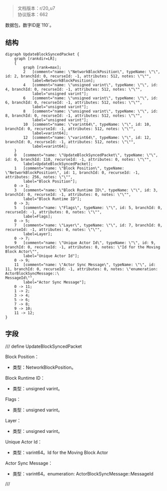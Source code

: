 # <!-- md:samp UpdateBlockSyncedPacket -->

> 文档版本：r/20_u7<br/>协议版本：662

<!-- md:samp UpdateBlockSyncedPacket -->数据包，数字ID是`110`。

## 结构

```viz
digraph UpdateBlockSyncedPacket {
	graph [rankdir=LR];
	{
		graph [rank=max];
		2	[comment="name: \"NetworkBlockPosition\", typeName: \"\", id: 2, branchId: 0, recurseId: -1, attributes: 512, notes: \"\"",
			label=NetworkBlockPosition];
		4	[comment="name: \"unsigned varint\", typeName: \"\", id: 4, branchId: 0, recurseId: -1, attributes: 512, notes: \"\"",
			label="unsigned varint"];
		6	[comment="name: \"unsigned varint\", typeName: \"\", id: 6, branchId: 0, recurseId: -1, attributes: 512, notes: \"\"",
			label="unsigned varint"];
		8	[comment="name: \"unsigned varint\", typeName: \"\", id: 8, branchId: 0, recurseId: -1, attributes: 512, notes: \"\"",
			label="unsigned varint"];
		10	[comment="name: \"varint64\", typeName: \"\", id: 10, branchId: 0, recurseId: -1, attributes: 512, notes: \"\"",
			label=varint64];
		12	[comment="name: \"varint64\", typeName: \"\", id: 12, branchId: 0, recurseId: -1, attributes: 512, notes: \"\"",
			label=varint64];
	}
	0	[comment="name: \"UpdateBlockSyncedPacket\", typeName: \"\", id: 0, branchId: 110, recurseId: -1, attributes: 0, notes: \"\"",
		label=UpdateBlockSyncedPacket];
	1	[comment="name: \"Block Position\", typeName: \"NetworkBlockPosition\", id: 1, branchId: 0, recurseId: -1, attributes: 256, notes: \"\"",
		label="Block Position"];
	0 -> 1;
	3	[comment="name: \"Block Runtime ID\", typeName: \"\", id: 3, branchId: 0, recurseId: -1, attributes: 0, notes: \"\"",
		label="Block Runtime ID"];
	0 -> 3;
	5	[comment="name: \"Flags\", typeName: \"\", id: 5, branchId: 0, recurseId: -1, attributes: 0, notes: \"\"",
		label=Flags];
	0 -> 5;
	7	[comment="name: \"Layer\", typeName: \"\", id: 7, branchId: 0, recurseId: -1, attributes: 0, notes: \"\"",
		label=Layer];
	0 -> 7;
	9	[comment="name: \"Unique Actor Id\", typeName: \"\", id: 9, branchId: 0, recurseId: -1, attributes: 0, notes: \"Id for the Moving Block Actor\"",
		label="Unique Actor Id"];
	0 -> 9;
	11	[comment="name: \"Actor Sync Message\", typeName: \"\", id: 11, branchId: 0, recurseId: -1, attributes: 0, notes: \"enumeration: ActorBlockSyncMessage::\
MessageId\"",
		label="Actor Sync Message"];
	0 -> 11;
	1 -> 2;
	3 -> 4;
	5 -> 6;
	7 -> 8;
	9 -> 10;
	11 -> 12;
}

```

## 字段

/// define
UpdateBlockSyncedPacket

Block Position：[<!-- md:samp NetworkBlockPosition -->](../types/networkblockposition.md)

- 类型：NetworkBlockPosition。

Block Runtime ID：<!-- md:samp unsigned varint -->

- 类型：unsigned varint。

Flags：<!-- md:samp unsigned varint -->

- 类型：unsigned varint。

Layer：<!-- md:samp unsigned varint -->

- 类型：unsigned varint。

Unique Actor Id：<!-- md:samp varint64 -->

- 类型：varint64。Id for the Moving Block Actor

Actor Sync Message：<!-- md:samp varint64 -->

- 类型：varint64。enumeration: ActorBlockSyncMessage::MessageId


///
